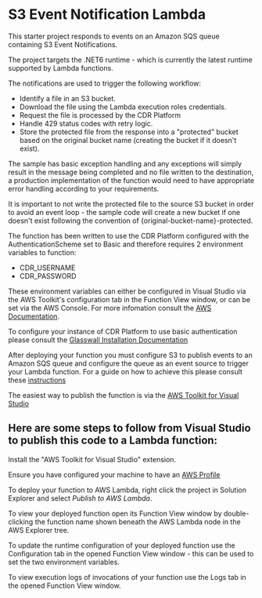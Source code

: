 # S3 Event Notification Lambda

This starter project responds to events on an Amazon SQS queue containing S3 Event Notifications.

The project targets the .NET6 runtime - which is currently the latest runtime supported by Lambda functions.

The notifications are used to trigger the following workflow:

* Identify a file in an S3 bucket.
* Download the file using the Lambda execution roles credentials.
* Request the file is processed by the CDR Platform
* Handle 429 status codes with retry logic.
* Store the protected file from the response into a "protected" bucket based on the original bucket name (creating the bucket if it doesn't exist).

The sample has basic exception handling and any exceptions will simply result in the message being completed and no file written to the destination, a production implementation of the function would need to have
appropriate error handling according to your requirements.

It is important to not write the protected file to the source S3 bucket in order to avoid an event loop - the sample code will create a new bucket if one doesn't exist
following the convention of {original-bucket-name}-protected.

The function has been written to use the CDR Platform configured with the AuthenticationScheme set to Basic and therefore requires 2 environment variables to function:

* CDR_USERNAME
* CDR_PASSWORD

These environment variables can either be configured in Visual Studio via the AWS Toolkit's configuration tab in the Function View window, or can be set via the AWS Console.
For more infomation consult the [AWS Documentation](https://docs.aws.amazon.com/lambda/latest/dg/configuration-envvars.html).

To configure your instance of CDR Platform to use basic authentication please consult the [Glasswall Installation Documentation](https://docs.glasswall.com/docs/cdr-platform-deployment-overview)

After deploying your function you must configure S3 to publish events to an Amazon SQS queue and configure the queue as an event source to trigger your Lambda function.
For a guide on how to achieve this please consult these [instructions](www.glasswall.com)

The easiest way to publish the function is via the [AWS Toolkit for Visual Studio](https://marketplace.visualstudio.com/items?itemName=AmazonWebServices.AWSToolkitforVisualStudio2022)

## Here are some steps to follow from Visual Studio to publish this code to a Lambda function:

Install the "AWS Toolkit for Visual Studio" extension.

Ensure you have configured your machine to have an [AWS Profile ](https://docs.aws.amazon.com/toolkit-for-visual-studio/latest/user-guide/basic-use.html)

To deploy your function to AWS Lambda, right click the project in Solution Explorer and select *Publish to AWS Lambda*.

To view your deployed function open its Function View window by double-clicking the function name shown beneath the AWS Lambda node in the AWS Explorer tree.

To update the runtime configuration of your deployed function use the Configuration tab in the opened Function View window - this can be used to set the two environment variables.

To view execution logs of invocations of your function use the Logs tab in the opened Function View window.
